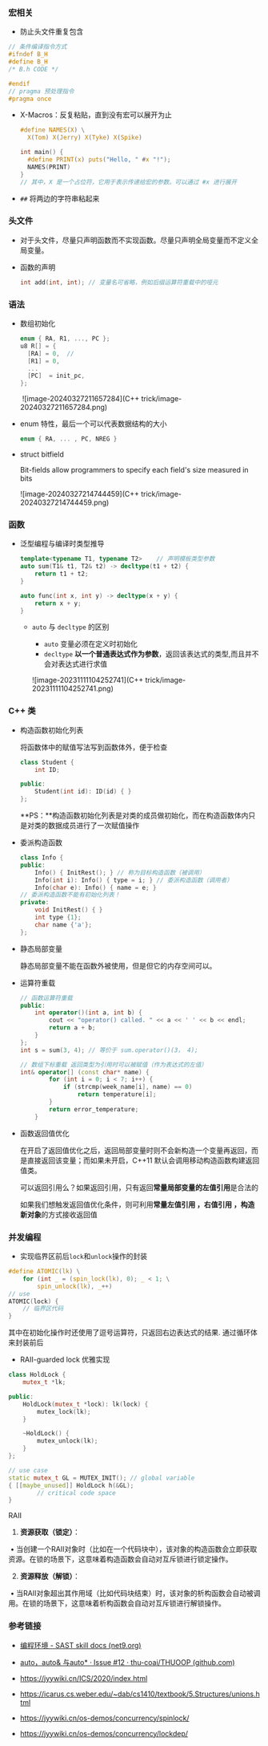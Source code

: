### 宏相关

-  防止头文件重复包含

  ```c++
  // 条件编译指令方式
  #ifndef B_H
  #define B_H
  /* B.h CODE */
  
  #endif 
  // pragma 预处理指令
  #pragma once
  ```

- X-Macros：反复粘贴，直到没有宏可以展开为止

  ```c
  #define NAMES(X) \
    X(Tom) X(Jerry) X(Tyke) X(Spike)
  
  int main() {
    #define PRINT(x) puts("Hello, " #x "!");
    NAMES(PRINT)
  }
  // 其中，X 是一个占位符，它用于表示传递给宏的参数。可以通过 #x 进行展开	
  ```

- `##` 将两边的字符串粘起来

### 头文件

- 对于头文件，尽量只声明函数而不实现函数。尽量只声明全局变量而不定义全局变量。

- 函数的声明

  ```cpp
  int add(int, int); // 变量名可省略，例如后缀运算符重载中的哑元
  ```

### 语法

- 数组初始化

  ```C
  enum { RA, R1, ..., PC };
  u8 R[] = {
    [RA] = 0,  // 
    [R1] = 0,
    ...
    [PC]  = init_pc,
  };
  ```

  ​	![image-20240327211657284](C++ trick/image-20240327211657284.png)

- enum 特性，最后一个可以代表数据结构的大小

  ```c
  enum { RA, ... , PC, NREG }
  ```

- struct bitfield

  Bit-fields allow programmers to specify each field's size measured in bits

  ![image-20240327214744459](C++ trick/image-20240327214744459.png)

### 函数

- 泛型编程与编译时类型推导

  ```cpp
  template<typename T1, typename T2>	// 声明模板类型参数
  auto sum(T1& t1, T2& t2) -> decltype(t1 + t2) {
      return t1 + t2;
  }
  
  auto func(int x, int y) -> decltype(x + y) {
      return x + y;
  }
  ```

  - `auto` 与 `decltype` 的区别

    - `auto` 变量必须在定义时初始化
    - `decltype` **以一个普通表达式作为参数**，返回该表达式的类型,而且并不会对表达式进行求值

    ![image-20231111104252741](C++ trick/image-20231111104252741.png)

### C++ 类

- 构造函数初始化列表

  将函数体中的赋值写法写到函数体外，便于检查

  ```cpp
  class Student {
      int ID;
  
  public:
      Student(int id): ID(id) { }
  };
  ```

  **PS：**构造函数初始化列表是对类的成员做初始化，而在构造函数体内只是对类的数据成员进行了一次赋值操作

- 委派构造函数

  ```cpp
  class Info {
  public:
      Info() { InitRest(); } // 称为目标构造函数（被调用）
      Info(int i): Info() { type = i; } // 委派构造函数（调用者）
      Info(char e): Info() { name = e; }
  // 委派构造函数不能有初始化列表！
  private:
      void InitRest() { }
      int type {1};
      char name {'a'};  
  };
  ```

- 静态局部变量

  静态局部变量不能在函数外被使用，但是但它的内存空间可以。

- 运算符重载

  ```cpp
  // 函数运算符重载
  public:
      int operator()(int a, int b) {
          cout << "operator() called. " << a << ' ' << b << endl;
          return a + b;
      }
  };
  int s = sum(3, 4); // 等价于 sum.operator()(3， 4);
  
  // 数组下标重载	返回类型为引用时可以被赋值（作为表达式的左值）
  int& operator[] (const char* name) {
          for (int i = 0; i < 7; i++) {
              if (strcmp(week_name[i], name) == 0) 
                  return temperature[i];
          }
          return error_temperature;
      }    
  ```

- 函数返回值优化

  ​	在开启了返回值优化之后，返回局部变量时则不会新构造一个变量再返回，而是直接返回该变量；而如果未开启，C++11 默认会调用移动构造函数构建返回值类。
  
  可以返回引用么？如果返回引用，只有返回**常量局部变量的左值引用**是合法的
  
  如果我们想触发返回值优化条件，则可利用**常量左值引用 ，右值引用 ，构造新对象**的方式接收返回值

### 并发编程

- 实现临界区前后`lock`和`unlock`操作的封装

```C
#define ATOMIC(lk) \
    for (int _ = (spin_lock(lk), 0); _ < 1; \
        spin_unlock(lk), _++)
// use
ATOMIC(lock) {
    // 临界区代码
}
```

其中在初始化操作时还使用了逗号运算符，只返回右边表达式的结果. 通过循环体来封装前后

- RAII-guarded lock 优雅实现

```c++
class HoldLock {
    mutex_t *lk;

public:
    HoldLock(mutex_t *lock): lk(lock) {
        mutex_lock(lk);
    }

    ~HoldLock() {
        mutex_unlock(lk);
    }
};

// use case
static mutex_t GL = MUTEX_INIT(); // global variable
{ [[maybe_unused]] HoldLock h(&GL);
        // critical code space
}
```
RAII

1. **资源获取（锁定）**：

​	•	当创建一个RAII对象时（比如在一个代码块中），该对象的构造函数会立即获取资源。在锁的场景下，这意味着构造函数会自动对互斥锁进行锁定操作。

2.	**资源释放（解锁）**：

​	•	当RAII对象超出其作用域（比如代码块结束）时，该对象的析构函数会自动被调用。在锁的场景下，这意味着析构函数会自动对互斥锁进行解锁操作。

### 参考链接

- [编程环境 - SAST skill docs (net9.org)](https://docs.net9.org/languages/c-oop/environment/)
- [auto，auto& 与auto* · Issue #12 · thu-coai/THUOOP (github.com)](https://github.com/thu-coai/THUOOP/issues/12)

- https://jyywiki.cn/ICS/2020/index.html
- https://icarus.cs.weber.edu/~dab/cs1410/textbook/5.Structures/unions.html

- https://jyywiki.cn/os-demos/concurrency/spinlock/

- https://jyywiki.cn/os-demos/concurrency/lockdep/
